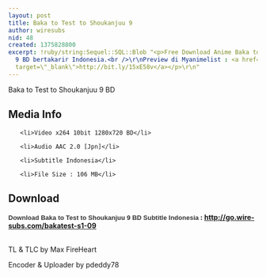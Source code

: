```yaml
---
layout: post
title: Baka to Test to Shoukanjuu 9
author: wiresubs
nid: 48
created: 1375828800
excerpt: !ruby/string:Sequel::SQL::Blob "<p>Free Download Anime Baka to Test to Shoukanjuu
  9 BD bertakarir Indonesia.<br />\r\nPreview di Myanimelist : <a href=\"http://bit.ly/15xE58v\"
  target=\"_blank\">http://bit.ly/15xE58v</a></p>\r\n"
---
```

<p class="rtecenter">Baka to Test to Shoukanjuu 9&nbsp;BD</p>

<h2>Media Info</h2>

<ul>
	<li>Video x264 10bit 1280x720 BD</li>
	<li>Audio AAC 2.0 [Jpn]</li>
	<li>Subtitle Indonesia</li>
	<li>File Size : 106 MB</li>
</ul>

<h2>Download</h2>

<p><strong><span style="background-color:rgb(255, 255, 255); color:rgb(51, 51, 51); font-family:sans-serif,arial,verdana,trebuchet ms; font-size:13px">Download Baka to Test to Shoukanjuu 9 BD Subtitle Indonesia</span><strong>&nbsp;: <a href="http://go.wire-subs.com/bakatest-s1-09" target="_blank">http://go.wire-subs.com/bakatest-s1-09</a></strong></strong><br />
<br />
TL &amp; TLC by Max FireHeart<br />
Encoder &amp; Uploader by pdeddy78</p>
